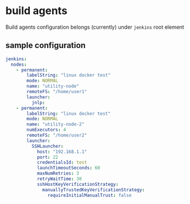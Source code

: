 # build agents

Build agents configuration belongs (currently) under `jenkins` root element

## sample configuration

```yaml
jenkins:
  nodes:
    - permanent:
        labelString: "linux docker test"
        mode: NORMAL
        name: "utility-node"
        remoteFS: "/home/user1"
        launcher:
          jnlp:
    - permanent:
        labelString: "linux docker test"
        mode: NORMAL
        name: "utility-node-2"
        numExecutors: 4
        remoteFS: "/home/user2"
        launcher:
          SSHLauncher:
            host: "192.168.1.1"
            port: 22
            credentialsId: test
            launchTimeoutSeconds: 60
            maxNumRetries: 3
            retryWaitTime: 30
            sshHostKeyVerificationStrategy:
              manuallyTrustedKeyVerificationStrategy:
                requireInitialManualTrust: false
```
